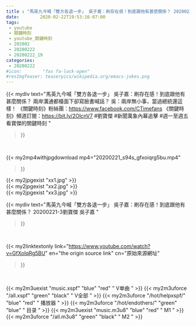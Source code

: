 ```yaml
---
title : "馬英九今喊「雙方各退一步」 吳子嘉：刷存在感！到底跟他有甚麼關係？ 20200221-3劉寶傑 吳子嘉 "
date:        2020-02-22T19:53:16-07:00
tags:
 - youtube
 - 關鍵時刻
 - youtube_關鍵時刻
 - 202002
 - 20200222
 - 20200222_19
categories:
 - 20200222
#icon:        "fas fa-lock-open"
#resImgTeaser: teaserpics/wikipedia.org/emacs-jokes.png
---
```


{{< mydiv text="馬英九今喊「雙方各退一步」 吳子嘉：刷存在感！到底跟他有甚麼關係？ 兩岸溝通都檯面下卻寫臉書喊話？ 吳：兩岸無小事，當過總統還這樣！  《關鍵時刻》粉絲團：https://www.facebook.com/CTimefans 《關鍵時刻》頻道訂閱：https://bit.ly/2OlcnV7  #劉寶傑 #新聞萬象內幕追擊 #週一至週五看寶傑的關鍵時刻 "
>}}
<br>


{{< my2mp4withjpgdownload mp4="20200221_s94s_gfxoiqrg5bu.mp4"
>}}

{{< my2jpgexist "xx1.jpg" >}}<br>
{{< my2jpgexist "xx2.jpg" >}}<br>
{{< my2jpgexist "xx3.jpg" >}}<br>



{{< mydiv text="馬英九今喊「雙方各退一步」 吳子嘉：刷存在感！到底跟他有甚麼關係？ 20200221-3劉寶傑 吳子嘉 "
>}}
<br>

{{< my2linktextonly link="https://www.youtube.com/watch?v=GfXoIqRg5BU"
en="the origin source link" cn="原始來源網址"
>}}


<br>

{{< my2m3uexist "music.xspf"        "blue"   "red"    " V单曲 " >}} {{< my2m3uforce "/all.xspf"         "green"  "black"  " V全部 " >}} {{< my2m3uforce "/hot/helpxspf/"    "blue"   "red"    " 播放器 " >}} {{< my2m3uforce "/hot/endothers/"   "green"  "blue"   " 目录 " >}} {{< my2m3uexist "music.m3u8"        "blue"   "red"    " M1 " >}} {{< my2m3uforce "/all.m3u8"         "green"  "black"  " M2 " >}} 
